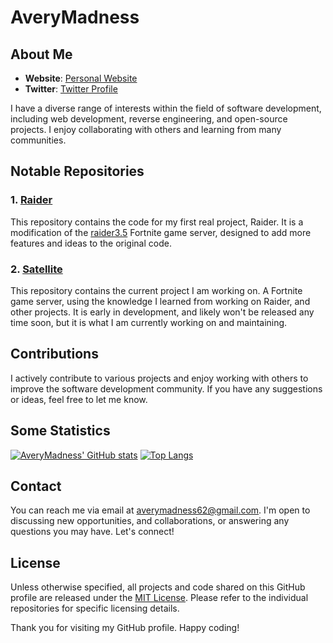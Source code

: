 # AveryMadness

## About Me
- **Website**: [Personal Website](https://averymadness.me)
- **Twitter**: [Twitter Profile](https://twitter.com/AveryMadness)

I have a diverse range of interests within the field of software development, including web development, reverse engineering, and open-source projects. I enjoy collaborating with others and learning from many communities.

## Notable Repositories

### 1. [Raider](https://github.com/AveryMadness/raider)

This repository contains the code for my first real project, Raider. It is a modification of the [raider3.5](https://github.com/kem0x/raider3.5) Fortnite game server, designed to add more features and ideas to the original code. 

### 2. [Satellite](https://github.com/AveryMadness/Satellite)

This repository contains the current project I am working on. A Fortnite game server, using the knowledge I learned from working on Raider, and other projects. It is early in development, and likely won't be released any time soon, but it is what I am currently working on and maintaining.

## Contributions

I actively contribute to various projects and enjoy working with others to improve the software development community. If you have any suggestions or ideas, feel free to let me know.

## Some Statistics
[![AveryMadness' GitHub stats](https://github-readme-stats.vercel.app/api?username=AveryMadness&theme=aura_dark)](https://github.com/anuraghazra/github-readme-stats)
[![Top Langs](https://github-readme-stats.vercel.app/api/top-langs/?username=AveryMadness&theme=aura_dark&layout=compact)](https://github.com/anuraghazra/github-readme-stats)

## Contact

You can reach me via email at averymadness62@gmail.com. I'm open to discussing new opportunities, and collaborations, or answering any questions you may have. Let's connect!

## License

Unless otherwise specified, all projects and code shared on this GitHub profile are released under the [MIT License](https://opensource.org/licenses/MIT). Please refer to the individual repositories for specific licensing details.

Thank you for visiting my GitHub profile. Happy coding!
